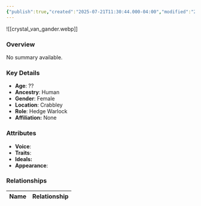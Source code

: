 ```yaml
---
{"publish":true,"created":"2025-07-21T11:30:44.000-04:00","modified":"2025-07-25T11:35:59.000-04:00","cssclasses":""}
---
```



![[crystal_van_gander.webp]]

### Overview
No summary available.

### Key Details
- **Age**: ??
- **Ancestry**: Human
- **Gender**: Female
- **Location**: Crabbley
- **Role**: Hedge Warlock
- **Affiliation:** None

### Attributes
- **Voice**: 
- **Traits**: 
- **Ideals:** 
- **Appearance**:

### Relationships

| Name  | Relationship |
| ----- | ------------ |
